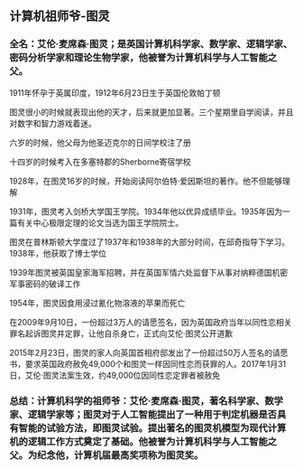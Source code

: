 ## 计算机祖师爷-图灵

### 全名：艾伦·麦席森·图灵；是英国计算机科学家、数学家、逻辑学家、密码分析学家和理论生物学家，他被誉为计算机科学与人工智能之父。

1911年怀孕于英属印度，1912年6月23日生于英国伦敦帕丁顿

图灵很小的时候就表现出他的天才，后来就更加显著。三个星期里自学阅读，并且对数字和智力游戏着迷。

六岁的时候，他父母为他圣迈克尔的日间学校注了册

十四岁的时候考入在多塞特郡的Sherborne寄宿学校

1928年，在图灵16岁的时候，开始阅读阿尔伯特·爱因斯坦的著作。他不但能够理解

1931年，图灵考入剑桥大学国王学院。1934年他以优异成绩毕业。1935年因为一篇有关中心极限定理的论文当选为国王学院院士。

图灵在普林斯顿大学度过了1937年和1938年的大部分时间，在邱奇指导下学习。1938年，他获取了博士学位

1939年图灵被英国皇家海军招聘，并在英国军情六处监督下从事对纳粹德国机密军事密码的破译工作

1954年，图灵因食用浸过氰化物溶液的苹果而死亡

在2009年9月10日，一份超过3万人的请愿签名，因为英国政府当年以同性恋相关罪名起诉图灵并定罪，让他自杀身亡，正式向艾伦·图灵公开道歉

2015年2月23日，图灵的家人向英国首相府邸发出了一份超过50万人签名的请愿书，要求英国政府赦免49,000个和图灵一样因同性恋而获罪的人。2017年1月31日，艾伦·图灵法案生效，约49,000位因同性恋定罪者被赦免


### 总结：计算机科学的祖师爷：艾伦·麦席森·图灵，著名科学家、数学家、逻辑学家等；图灵对于人工智能提出了一种用于判定机器是否具有智能的试验方法，即图灵试验。提出著名的图灵机模型为现代计算机的逻辑工作方式奠定了基础。他被誉为计算机科学与人工智能之父。为纪念他，计算机届最高奖项称为图灵奖。
